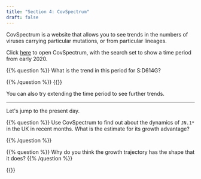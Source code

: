 ```yaml
---
title: "Section 4: CovSpectrum"
draft: false
---
```


CovSpectrum is a website that allows you to see trends in the numbers of viruses carrying particular mutations, or from particular lineages.

Click <a href="https://cov-spectrum.org/explore/World/AllSamples/from%3D2020-01-01%26to%3D2020-07-01/variants?&" target="blank">here</a> to open CovSpectrum, with the search set to show a time period from early 2020.

{{% question %}}
What is the trend in this period for S:D614G?

{{% /question %}}
{{<answerbox key="sadkpossadkposa" >}}


You can also try extending the time period to see further trends.

------

Let's jump to the present day.

{{% question %}}
Use CovSpectrum to find out about the dynamics of `JN.1*` in the UK in recent months. What is the estimate for its growth advantage?

{{% /question %}}


{{% question %}}
Why do you think the growth trajectory has the shape that it does?
{{% /question %}}

{{<answerbox key="sadkposadrterkposa" >}}
